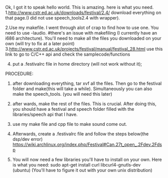 Ok, I got it to speak hello world. This is amazing. here is what you need.
1.http://www.cstr.ed.ac.uk/downloads/festival/2.4/
download everything on that page.(I did not use speech_tools2.4 with wrapper).  

2.Use my makefile. I went through alot of crap to find how to use one. You need to use -laudio.
#there's an issue with makefiling (I currently have an i686 architecture). You'll need to make all the files you downloaded on your own (will try to fix at a later point)
3.http://www.cstr.ed.ac.uk/projects/festival/manual/festival_28.html
use this link to go to C/C++ api and check the samplecode/functions

4. put a .festivalrc file in home directory (will not work without it);

PROCEDURE:

1. after downloading everything, tar xvf all the files. Then go to the festival folder and make(this will take a while). Simultaneously you can also make the speech_tools. (you will need this later)

2. after wards, make the rest of the files. This is crucial. After doing this, you should have a festival and speech folder filled with the libraries/speech api that I have. 

3. use my make file and cpp file to make sound come out. 

4. Afterwards, create a .festivalrc file and follow the steps below(the dsp/dev error)
https://wiki.archlinux.org/index.php/Festival#Can.27t_open_.2Fdev.2Fdsp

5. You will now need a few libraries you'll have to install on your own. Here is what you need: 
sudo apt-get install curl libcurl4-gnutls-dev   
(ubuntu) (You'll have to figure it out with your own unix distribution)


